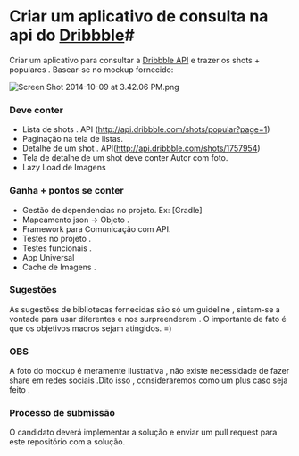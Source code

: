 # Criar um aplicativo de consulta na api do [Dribbble](https://dribbble.com)#

Criar um aplicativo para consultar a [Dribbble API](http://developer.dribbble.com/v1/) e trazer os shots + populares . Basear-se no mockup fornecido:

![Screen Shot 2014-10-09 at 3.42.06 PM.png](https://bitbucket.org/repo/bApLBb/images/3039998141-Screen%20Shot%202014-10-09%20at%203.42.06%20PM.png)

### **Deve conter** ###

* Lista de shots . API (http://api.dribbble.com/shots/popular?page=1)
* Paginação na tela de listas.
* Detalhe de um shot . API(http://api.dribbble.com/shots/1757954)
* Tela de detalhe de um shot deve conter Autor com foto.
* Lazy Load de Imagens

### **Ganha + pontos se conter** ###

* Gestão de dependencias no projeto. Ex: [Gradle]
* Mapeamento json -> Objeto . 
* Framework para Comunicação com API. 
* Testes no projeto . 
* Testes funcionais . 
* App Universal
* Cache de Imagens . 
 

### **Sugestões** ###

As sugestões de bibliotecas fornecidas são só um guideline , sintam-se a vontade para usar diferentes e nos surpreenderem . O importante de fato é que os objetivos macros sejam atingidos. =)

### **OBS** ###

A foto do mockup é meramente ilustrativa , não existe necessidade de fazer share em redes sociais .Dito isso , consideraremos como um plus caso seja feito .  


### **Processo de submissão** ###
O candidato deverá implementar a solução e enviar um pull request para este repositório com a solução.